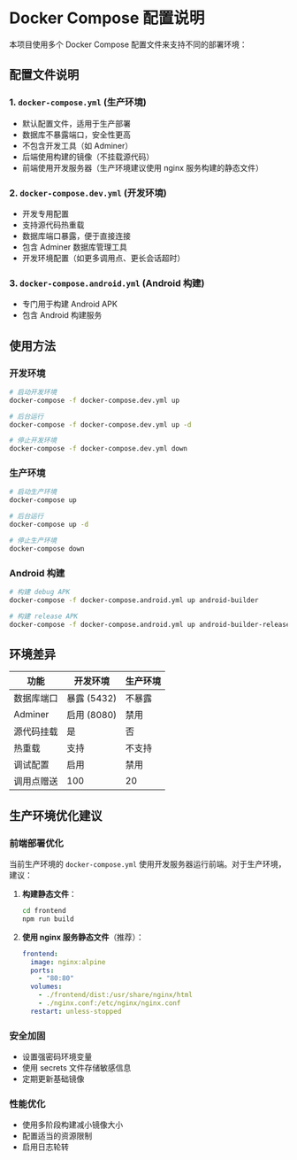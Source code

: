 # Docker Compose 配置说明

本项目使用多个 Docker Compose 配置文件来支持不同的部署环境：

## 配置文件说明

### 1. `docker-compose.yml` (生产环境)
- 默认配置文件，适用于生产部署
- 数据库不暴露端口，安全性更高
- 不包含开发工具（如 Adminer）
- 后端使用构建的镜像（不挂载源代码）
- 前端使用开发服务器（生产环境建议使用 nginx 服务构建的静态文件）

### 2. `docker-compose.dev.yml` (开发环境)
- 开发专用配置
- 支持源代码热重载
- 数据库端口暴露，便于直接连接
- 包含 Adminer 数据库管理工具
- 开发环境配置（如更多调用点、更长会话超时）

### 3. `docker-compose.android.yml` (Android 构建)
- 专门用于构建 Android APK
- 包含 Android 构建服务

## 使用方法

### 开发环境
```bash
# 启动开发环境
docker-compose -f docker-compose.dev.yml up

# 后台运行
docker-compose -f docker-compose.dev.yml up -d

# 停止开发环境
docker-compose -f docker-compose.dev.yml down
```

### 生产环境
```bash
# 启动生产环境
docker-compose up

# 后台运行
docker-compose up -d

# 停止生产环境
docker-compose down
```

### Android 构建
```bash
# 构建 debug APK
docker-compose -f docker-compose.android.yml up android-builder

# 构建 release APK
docker-compose -f docker-compose.android.yml up android-builder-release
```

## 环境差异

| 功能 | 开发环境 | 生产环境 |
|------|----------|----------|
| 数据库端口 | 暴露 (5432) | 不暴露 |
| Adminer | 启用 (8080) | 禁用 |
| 源代码挂载 | 是 | 否 |
| 热重载 | 支持 | 不支持 |
| 调试配置 | 启用 | 禁用 |
| 调用点赠送 | 100 | 20 |

## 生产环境优化建议

### 前端部署优化
当前生产环境的 `docker-compose.yml` 使用开发服务器运行前端。对于生产环境，建议：

1. **构建静态文件**：
   ```bash
   cd frontend
   npm run build
   ```

2. **使用 nginx 服务静态文件**（推荐）：
   ```yaml
   frontend:
     image: nginx:alpine
     ports:
       - "80:80"
     volumes:
       - ./frontend/dist:/usr/share/nginx/html
       - ./nginx.conf:/etc/nginx/nginx.conf
     restart: unless-stopped
   ```

### 安全加固
- 设置强密码环境变量
- 使用 secrets 文件存储敏感信息
- 定期更新基础镜像

### 性能优化
- 使用多阶段构建减小镜像大小
- 配置适当的资源限制
- 启用日志轮转